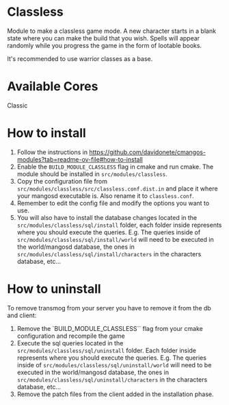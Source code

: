 # Classless
Module to make a classless game mode. A new character starts in a blank state where you can make the build that you wish. Spells will appear randomly while you progress the game in the form of lootable books.

It's recommended to use warrior classes as a base.

# Available Cores
Classic

# How to install
1. Follow the instructions in https://github.com/davidonete/cmangos-modules?tab=readme-ov-file#how-to-install
2. Enable the `BUILD_MODULE_CLASSLESS` flag in cmake and run cmake. The module should be installed in `src/modules/classless`.
3. Copy the configuration file from `src/modules/classless/src/classless.conf.dist.in` and place it where your mangosd executable is. Also rename it to `classless.conf`.
4. Remember to edit the config file and modify the options you want to use.
5. You will also have to install the database changes located in the `src/modules/classless/sql/install` folder, each folder inside represents where you should execute the queries. E.g. The queries inside of `src/modules/classless/sql/install/world` will need to be executed in the world/mangosd database, the ones in `src/modules/classless/sql/install/characters` in the characters database, etc...

# How to uninstall
To remove transmog from your server you have to remove it from the db and client:
1. Remove the `BUILD_MODULE_CLASSLESS`` flag from your cmake configuration and recompile the game
2. Execute the sql queries located in the `src/modules/classless/sql/uninstall` folder. Each folder inside represents where you should execute the queries. E.g. The queries inside of `src/modules/classless/sql/uninstall/world` will need to be executed in the world/mangosd database, the ones in `src/modules/classless/sql/uninstall/characters` in the characters database, etc...
3. Remove the patch files from the client added in the installation phase.